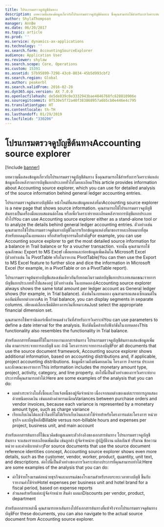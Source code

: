 ```yaml
---
title: โปรแกรมตรวจดูบัญชีต้นทาง
description: บทความนี้แสดงข้อมูลเกี่ยวกับโปรแกรมตรวจดูบัญชีต้นทาง ซึ่งคุณสามารถใช้สำหรับการวิเคราะห์แหล่งข้อมูลเบื้องหลังรายการบัญชีแยกประเภททั่วไปโดยละเอียด
author: ShylaThompson
manager: AnnBe
ms.date: 06/20/2017
ms.topic: article
ms.prod: ''
ms.service: dynamics-ax-applications
ms.technology: ''
ms.search.form: AccountingSourceExplorer
audience: Application User
ms.reviewer: shylaw
ms.search.scope: Core, Operations
ms.custom: 15391
ms.assetid: 57b95899-7298-43c0-8034-45b5d993cbf2
ms.search.region: Global
ms.author: peakerbl
ms.search.validFrom: 2016-02-28
ms.dyn365.ops.version: AX 7.0.0
ms.openlocfilehash: de5de039c0e3332943bae4846768fc628810906e
ms.sourcegitcommit: 0f530e5f72a40f383868957a6b5cb0e446e4c795
ms.translationtype: HT
ms.contentlocale: th-TH
ms.lasthandoff: 01/29/2019
ms.locfileid: "330206"
---
```

# <a name="accounting-source-explorer"></a><span data-ttu-id="0f33e-103">โปรแกรมตรวจดูบัญชีต้นทาง</span><span class="sxs-lookup"><span data-stu-id="0f33e-103">Accounting source explorer</span></span>

[!include [banner](../includes/banner.md)]

<span data-ttu-id="0f33e-104">บทความนี้แสดงข้อมูลเกี่ยวกับโปรแกรมตรวจดูบัญชีต้นทาง ซึ่งคุณสามารถใช้สำหรับการวิเคราะห์แหล่งข้อมูลเบื้องหลังรายการบัญชีแยกประเภททั่วไปโดยละเอียด</span><span class="sxs-lookup"><span data-stu-id="0f33e-104">This article provides information about Accounting source explorer, which you can use for detailed analysis of the source information behind general ledger accounting entries.</span></span>

<span data-ttu-id="0f33e-105">โปรแกรมตรวจดูต้นทางบัญชีคือ หน้าใหม่ที่แสดงข้อมูลแหล่งที่มา</span><span class="sxs-lookup"><span data-stu-id="0f33e-105">Accounting source explorer is a new page that shows source information.</span></span> <span data-ttu-id="0f33e-106">คุณสามารถใช้โปรแกรมตรวจดูบัญชีต้นทางเป็นเครื่องมือแบบสแตนด์อโลน หรือเพื่อวิเคราะห์รายละเอียดหลังรายการบัญชีแยกประเภททั่วไป</span><span class="sxs-lookup"><span data-stu-id="0f33e-106">You can use Accounting source explorer either as a stand-alone tool or to analyze the details behind general ledger accounting entries.</span></span> <span data-ttu-id="0f33e-107">ตัวอย่างเช่น คุณสามารถใช้โปรแกรมตรวจดูต้นทางบัญชีในการเรียกข้อมูลแหล่งที่มาของรายละเอียดมากที่สุด สำหรับยอดดุลในงบทดลอง หรือสำหรับธุรกรรมใบสำคัญ</span><span class="sxs-lookup"><span data-stu-id="0f33e-107">For example, you can use Accounting source explorer to get the most detailed source information for a balance in Trail balance or for a voucher transaction.</span></span> <span data-ttu-id="0f33e-108">จากนั้น คุณสามารถใช้คุณลักษณะ Export to MS Excel เพื่อแยกและย่อยข้อมูลเพิ่มเติมใน Microsoft Excel (ตัวอย่างเช่น ใน PivotTable หรือในรายงาน PivotTable)</span><span class="sxs-lookup"><span data-stu-id="0f33e-108">You can then use the Export to MS Excel feature to further slice and dice the information in Microsoft Excel (for example, in a PivotTable or on a PivotTable report).</span></span>

<span data-ttu-id="0f33e-109">โปรแกรมตรวจดูต้นทางบัญชีแสดงเช่นเดียวกันกับยอดเงินรวมต่อบัญชีแยกประเภทเสมอขณะรายการบัญชีแยกประเภททั่วไปแสดงอยู่ (ตัวอย่างเช่น ในงบทดลอง)</span><span class="sxs-lookup"><span data-stu-id="0f33e-109">Accounting source explorer always shows the same total amount per ledger account as General ledger shows (for example, in Trial balance).</span></span> <span data-ttu-id="0f33e-110">ดังเช่นในงบทดลอง คุณสามารถแสดงเซ็กเมนต์ในคอลัมน์ที่แยกต่างหาก</span><span class="sxs-lookup"><span data-stu-id="0f33e-110">As in Trial balance, you can display segments in separate columns.</span></span> <span data-ttu-id="0f33e-111">เพียงแค่เลือกเซ็ตมิติทางการเงินที่เหมาะสม</span><span class="sxs-lookup"><span data-stu-id="0f33e-111">Just select the appropriate financial dimension set.</span></span> 

<span data-ttu-id="0f33e-112">คุณสามารถใช้พารามิเตอร์เพื่อกำหนดช่วงวันที่สำหรับการวิเคราะห์</span><span class="sxs-lookup"><span data-stu-id="0f33e-112">You can use parameters to define a date interval for the analysis.</span></span> <span data-ttu-id="0f33e-113">ฟังก์ชันนี้คล้ายกับฟังก์ชันในงบทดลอง</span><span class="sxs-lookup"><span data-stu-id="0f33e-113">This functionality also resembles the functionality in Trial balance.</span></span>

<span data-ttu-id="0f33e-114">สำหรับเอกสารทั้งหมดที่ใช้ในกรอบงานเอกสารต้นทาง โปรแกรมตรวจดูบัญชีต้นทางแสดงข้อมูลเพิ่มเติม ตามการกระจายการลงบัญชี และ ถ้ามี โครงการกระจายการลงบัญชี</span><span class="sxs-lookup"><span data-stu-id="0f33e-114">For all documents that use the source document framework, Accounting source explorer shows additional information, based on accounting distributions and, if applicable, project accounting distributions.</span></span> <span data-ttu-id="0f33e-115">ข้อมูลนี้รวมถึงชนิดยอดเงิน โครงการ กิจกรรม ประเภท และลักษณะของรายการ</span><span class="sxs-lookup"><span data-stu-id="0f33e-115">This information includes the monetary amount type, project, activity, category, and line property.</span></span> <span data-ttu-id="0f33e-116">ต่อไปนี้เป็นตัวอย่างของการวิเคราะห์บางประการที่คุณสามารถทำได้:</span><span class="sxs-lookup"><span data-stu-id="0f33e-116">Here are some examples of the analysis that you can do:</span></span>

-   <span data-ttu-id="0f33e-117">ผลต่างระหว่างใบสั่งซื้อและใบแจ้งหนี้ของผู้จัดจำหน่าย เนื่องจากผลต่างของแต่ละรายการถูกแสดง ด้วยชนิดยอดเงิน เช่นผลต่างค่าธรรมเนียม</span><span class="sxs-lookup"><span data-stu-id="0f33e-117">Variances between purchase orders and vendor invoices, because each variance is represented by a monetary amount type, such as charge variance</span></span>
-   <span data-ttu-id="0f33e-118">เรียกเก็บเงินได้และชั่วโมงที่ไม่ได้เรียกเก็บเงินและค่าใช้จ่ายสำหรับโครงการแต่ละโครงการ หน่วยธุรกิจ และบัญชีหลัก</span><span class="sxs-lookup"><span data-stu-id="0f33e-118">Billable versus non-billable hours and expenses per project, business unit, and main account</span></span>

<span data-ttu-id="0f33e-119">สำหรับเอกสารต้นทางที่ใช้แนวคิดข้อมูลเฉพาะตัวอ้างอิงของเอกสารต้นทาง โปรแกรมตรวจดูบัญชีต้นทาง จะแสดงรายละเอียดเพิ่มเติม เช่นลูกค้า ผู้จัดจำหน่าย ผู้ปฏิบัติงาน ผลิตภัณฑ์ ปริมาณ ข้อความหน่วย และคำอธิบายต่างๆ</span><span class="sxs-lookup"><span data-stu-id="0f33e-119">For source documents that use the source document reference identities concept, Accounting source explorer shows even more details, such as the customer, vendor, worker, product, quantity, unit text, and descriptions.</span></span> <span data-ttu-id="0f33e-120">ต่อไปนี้เป็นตัวอย่างของการวิเคราะห์บางประการที่คุณสามารถทำได้:</span><span class="sxs-lookup"><span data-stu-id="0f33e-120">Here are some examples of the analysis that you can do:</span></span>

-   <span data-ttu-id="0f33e-121">ค่าใช้จ่ายโรงแรมต่อหน่วยธุรกิจและแบรนด์ของโรงแรมสำหรับรอบระยะเวลาทางบัญชี ขึ้นกับรายงานค่าใช้จ่าย</span><span class="sxs-lookup"><span data-stu-id="0f33e-121">Hotel expenses per business unit and hotel brand for a fiscal period, based on expense reports</span></span>
-   <span data-ttu-id="0f33e-122">ส่วนลดสำหรับแต่ละผู้จัดจำหน่าย สินค้า แผนก</span><span class="sxs-lookup"><span data-stu-id="0f33e-122">Discounts per vendor, product, department</span></span>

<span data-ttu-id="0f33e-123">สำหรับเอกสารเหล่านี้ คุณสามารถหาเส้นทางไปยังเอกสารต้นทางที่แท้จริงจากโปรแกรมตรวจดูต้นทางบัญชี</span><span class="sxs-lookup"><span data-stu-id="0f33e-123">For these documents, you can also navigate to the actual source document from Accounting source explorer.</span></span>



